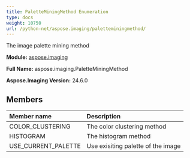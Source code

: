 ```yaml
---
title: PaletteMiningMethod Enumeration
type: docs
weight: 10750
url: /python-net/aspose.imaging/paletteminingmethod/
---
```


The image palette mining method

**Module:** [aspose.imaging](/imaging/python-net/aspose.imaging/)

**Full Name:** aspose.imaging.PaletteMiningMethod

**Aspose.Imaging Version:** 24.6.0

## **Members**
| **Member name** | **Description** |
| :- | :- |
| COLOR_CLUSTERING | The color clustering method |
| HISTOGRAM | The histogram method |
| USE_CURRENT_PALETTE | Use exisiting palette of the image |
